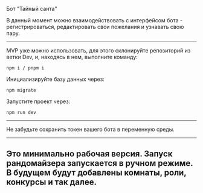Бот "Тайный санта"

В данный момент можно взаимодействовать с интерфейсом бота - регистрироваться, редактировать свои пожелания и узнавать свою пару.

---

MVP уже можно использовать, для этого склонируйте репозиторий из ветки Dev, и, находясь в нем, выполните команду:

    npm i / pnpm i

Инициализируйте базу данных через:

    npm migrate

Запустите проект через:

    npm run dev

---

Не забудьте сохранить токен вашего бота в переменную среды.

---

Это минимально рабочая версия. Запуск рандомайзера запускается в ручном режиме.
В будущем будут добавлены комнаты, роли, конкурсы и так далее.
---
